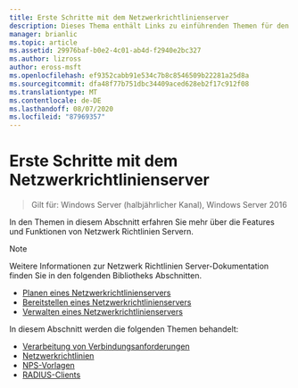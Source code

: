 ```yaml
---
title: Erste Schritte mit dem Netzwerkrichtlinienserver
description: Dieses Thema enthält Links zu einführenden Themen für den Netzwerk Richtlinien Server in Windows Server 2016 und enthält Links zu weiteren Anleitungen zu NPS.
manager: brianlic
ms.topic: article
ms.assetid: 29976baf-b0e2-4c01-ab4d-f2940e2bc327
ms.author: lizross
author: eross-msft
ms.openlocfilehash: ef9352cabb91e534c7b8c8546509b22281a25d8a
ms.sourcegitcommit: dfa48f77b751dbc34409aced628eb2f17c912f08
ms.translationtype: MT
ms.contentlocale: de-DE
ms.lasthandoff: 08/07/2020
ms.locfileid: "87969357"
---
```

# <a name="getting-started-with-network-policy-server"></a>Erste Schritte mit dem Netzwerkrichtlinienserver

>Gilt für: Windows Server (halbjährlicher Kanal), Windows Server 2016

In den Themen in diesem Abschnitt erfahren Sie mehr über die Features und Funktionen von Netzwerk Richtlinien Servern.

>[!NOTE]
>Weitere Informationen zur Netzwerk Richtlinien Server-Dokumentation finden Sie in den folgenden Bibliotheks Abschnitten.
>- [Planen eines Netzwerkrichtlinienservers](nps-plan-top.md)
>- [Bereitstellen eines Netzwerkrichtlinienservers](nps-deploy.md)
>- [Verwalten eines Netzwerkrichtlinienservers](nps-manage-top.md)


In diesem Abschnitt werden die folgenden Themen behandelt:

- [Verarbeitung von Verbindungsanforderungen](nps-crp-top.md)
- [Netzwerkrichtlinien](nps-np-overview.md)
- [NPS-Vorlagen](nps-templates.md)
- [RADIUS-Clients](nps-radius-clients.md)

